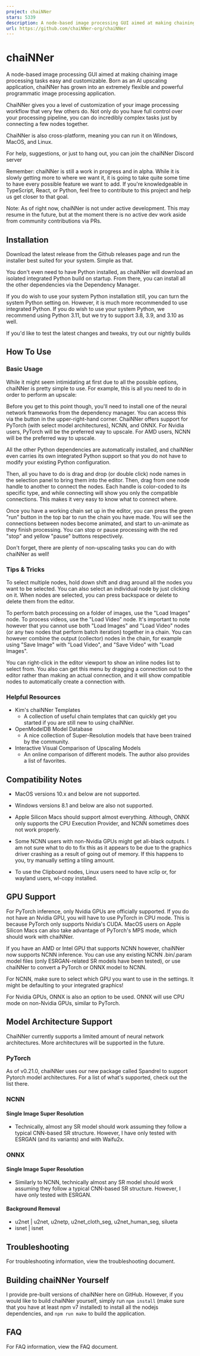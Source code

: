 ```yaml
---
project: chaiNNer
stars: 5339
description: A node-based image processing GUI aimed at making chaining image processing tasks easy and customizable. Born as an AI upscaling application, chaiNNer has grown into an extremely flexible and powerful programmatic image processing application.
url: https://github.com/chaiNNer-org/chaiNNer
---
```


chaiNNer
========

A node-based image processing GUI aimed at making chaining image processing tasks easy and customizable. Born as an AI upscaling application, chaiNNer has grown into an extremely flexible and powerful programmatic image processing application.

ChaiNNer gives you a level of customization of your image processing workflow that very few others do. Not only do you have full control over your processing pipeline, you can do incredibly complex tasks just by connecting a few nodes together.

ChaiNNer is also cross-platform, meaning you can run it on Windows, MacOS, and Linux.

For help, suggestions, or just to hang out, you can join the chaiNNer Discord server

Remember: chaiNNer is still a work in progress and in alpha. While it is slowly getting more to where we want it, it is going to take quite some time to have every possible feature we want to add. If you're knowledgeable in TypeScript, React, or Python, feel free to contribute to this project and help us get closer to that goal.

Note: As of right now, chaiNNer is not under active development. This may resume in the future, but at the moment there is no active dev work aside from community contributions via PRs.

Installation
------------

Download the latest release from the Github releases page and run the installer best suited for your system. Simple as that.

You don't even need to have Python installed, as chaiNNer will download an isolated integrated Python build on startup. From there, you can install all the other dependencies via the Dependency Manager.

If you do wish to use your system Python installation still, you can turn the system Python setting on. However, it is much more recommended to use integrated Python. If you do wish to use your system Python, we recommend using Python 3.11, but we try to support 3.8, 3.9, and 3.10 as well.

If you'd like to test the latest changes and tweaks, try out our nightly builds

How To Use
----------

### Basic Usage

While it might seem intimidating at first due to all the possible options, chaiNNer is pretty simple to use. For example, this is all you need to do in order to perform an upscale:

Before you get to this point though, you'll need to install one of the neural network frameworks from the dependency manager. You can access this via the button in the upper-right-hand corner. ChaiNNer offers support for PyTorch (with select model architectures), NCNN, and ONNX. For Nvidia users, PyTorch will be the preferred way to upscale. For AMD users, NCNN will be the preferred way to upscale.

All the other Python dependencies are automatically installed, and chaiNNer even carries its own integrated Python support so that you do not have to modify your existing Python configuration.

Then, all you have to do is drag and drop (or double click) node names in the selection panel to bring them into the editor. Then, drag from one node handle to another to connect the nodes. Each handle is color-coded to its specific type, and while connecting will show you only the compatible connections. This makes it very easy to know what to connect where.

Once you have a working chain set up in the editor, you can press the green "run" button in the top bar to run the chain you have made. You will see the connections between nodes become animated, and start to un-animate as they finish processing. You can stop or pause processing with the red "stop" and yellow "pause" buttons respectively.

Don't forget, there are plenty of non-upscaling tasks you can do with chaiNNer as well!

### Tips & Tricks

To select multiple nodes, hold down shift and drag around all the nodes you want to be selected. You can also select an individual node by just clicking on it. When nodes are selected, you can press backspace or delete to delete them from the editor.

To perform batch processing on a folder of images, use the "Load Images" node. To process videos, use the "Load Video" node. It's important to note however that you cannot use both "Load Images" and "Load Video" nodes (or any two nodes that perform batch iteration) together in a chain. You can however combine the output (collector) nodes in the chain, for example using "Save Image" with "Load Video", and "Save Video" with "Load Images".

You can right-click in the editor viewport to show an inline nodes list to select from. You also can get this menu by dragging a connection out to the editor rather than making an actual connection, and it will show compatible nodes to automatically create a connection with.

### Helpful Resources

-   Kim's chaiNNer Templates
    -   A collection of useful chain templates that can quickly get you started if you are still new to using chaiNNer.
-   OpenModelDB Model Database
    -   A nice collection of Super-Resolution models that have been trained by the community.
-   Interactive Visual Comparison of Upscaling Models
    -   An online comparison of different models. The author also provides a list of favorites.

Compatibility Notes
-------------------

-   MacOS versions 10.x and below are not supported.
    
-   Windows versions 8.1 and below are also not supported.
    
-   Apple Silicon Macs should support almost everything. Although, ONNX only supports the CPU Execution Provider, and NCNN sometimes does not work properly.
    
-   Some NCNN users with non-Nvidia GPUs might get all-black outputs. I am not sure what to do to fix this as it appears to be due to the graphics driver crashing as a result of going out of memory. If this happens to you, try manually setting a tiling amount.
    
-   To use the Clipboard nodes, Linux users need to have xclip or, for wayland users, wl-copy installed.
    

GPU Support
-----------

For PyTorch inference, only Nvidia GPUs are officially supported. If you do not have an Nvidia GPU, you will have to use PyTorch in CPU mode. This is because PyTorch only supports Nvidia's CUDA. MacOS users on Apple Silicon Macs can also take advantage of PyTorch's MPS mode, which should work with chaiNNer.

If you have an AMD or Intel GPU that supports NCNN however, chaiNNer now supports NCNN inference. You can use any existing NCNN .bin/.param model files (only ESRGAN-related SR models have been tested), or use chaiNNer to convert a PyTorch or ONNX model to NCNN.

For NCNN, make sure to select which GPU you want to use in the settings. It might be defaulting to your integrated graphics!

For Nvidia GPUs, ONNX is also an option to be used. ONNX will use CPU mode on non-Nvidia GPUs, similar to PyTorch.

Model Architecture Support
--------------------------

ChaiNNer currently supports a limited amount of neural network architectures. More architectures will be supported in the future.

### PyTorch

As of v0.21.0, chaiNNer uses our new package called Spandrel to support Pytorch model architectures. For a list of what's supported, check out the list there.

### NCNN

#### Single Image Super Resolution

-   Technically, almost any SR model should work assuming they follow a typical CNN-based SR structure. However, I have only tested with ESRGAN (and its variants) and with Waifu2x.

### ONNX

#### Single Image Super Resolution

-   Similarly to NCNN, technically almost any SR model should work assuming they follow a typical CNN-based SR structure. However, I have only tested with ESRGAN.

#### Background Removal

-   u2net | u2net, u2netp, u2net\_cloth\_seg, u2net\_human\_seg, silueta
-   isnet | isnet

Troubleshooting
---------------

For troubleshooting information, view the troubleshooting document.

Building chaiNNer Yourself
--------------------------

I provide pre-built versions of chaiNNer here on GitHub. However, if you would like to build chaiNNer yourself, simply run `npm install` (make sure that you have at least npm v7 installed) to install all the nodejs dependencies, and `npm run make` to build the application.

FAQ
---

For FAQ information, view the FAQ document.

